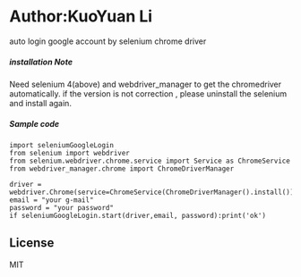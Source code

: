 # Author:KuoYuan Li 
auto login google account by selenium chrome driver 
##### installation Note 
Need selenium 4(above) and webdriver_manager to get the chromedriver automatically. 
if the version is not correction , please uninstall the selenium and install again. 
##### Sample code
```
import seleniumGoogleLogin
from selenium import webdriver
from selenium.webdriver.chrome.service import Service as ChromeService
from webdriver_manager.chrome import ChromeDriverManager

driver = webdriver.Chrome(service=ChromeService(ChromeDriverManager().install()))
email = "your g-mail"
password = "your password"
if seleniumGoogleLogin.start(driver,email, password):print('ok')
```



License
----

MIT
